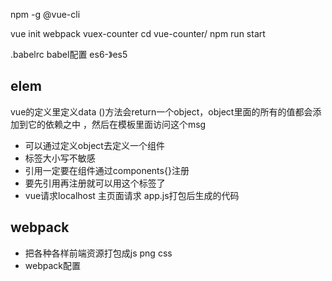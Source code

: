 npm -g @vue-cli

vue init webpack vuex-counter
cd vue-counter/
npm run start

.babelrc babel配置 es6-》es5
## elem
vue的定义里定义data ()方法会return一个object，object里面的所有的值都会添加到它的依赖之中 ，然后在模板里面访问这个msg
- 可以通过定义object去定义一个组件
- 标签大小写不敏感
- 引用一定要在组件通过components{}注册
- 要先引用再注册就可以用这个标签了
- vue请求localhost 主页面请求  app.js打包后生成的代码 
## webpack
- 把各种各样前端资源打包成js png css
- webpack配置